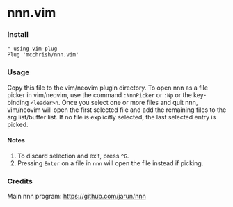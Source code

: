 # nnn.vim

### Install

```vim
" using vim-plug
Plug 'mcchrish/nnn.vim'
```
### Usage

Copy this file to the vim/neovim plugin directory.
To open nnn as a file picker in vim/neovim, use the command `:NnnPicker` or
`:Np` or the key-binding `<leader>n`. Once you select one or more files and
quit nnn, vim/neovim will open the first selected file and add the remaining
files to the arg list/buffer list.  If no file is explicitly selected, the
last selected entry is picked.

#### Notes

1. To discard selection and exit, press `^G`.
2. Pressing `Enter` on a file in `nnn` will open the file instead if picking.

### Credits

Main nnn program: https://github.com/jarun/nnn

